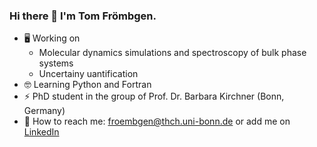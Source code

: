 ### Hi there 👋 I'm Tom Frömbgen.
- 🖥️ Working on 
  * Molecular dynamics simulations and spectroscopy of bulk phase systems 
  * Uncertainy uantification
- 🤓 Learning Python and Fortran
- ⚡ PhD student in the group of Prof. Dr. Barbara Kirchner (Bonn, Germany)
- 📧 How to reach me: froembgen@thch.uni-bonn.de or add me on [LinkedIn](https://www.linkedin.com/in/tom-fr%C3%B6mbgen-3b42b11b8/)
<!--
**tomfroembgen/tomfroembgen** is a ✨ _special_ ✨ repository because its `README.md` (this file) appears on your GitHub profile.

Here are some ideas to get you started:


- 🌱 I’m currently learning ...

- 🤔 I’m looking for help with ...
- 💬 Ask me about ...

- 😄 Pronouns: ...
-  Fun fact: ...
-->
